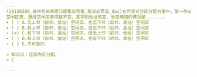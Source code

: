 ```yaml
---
(20150309_操作系统原理习题集及答案_笔试必需品_doc)在可变式分区分配方案中，某一作业完成后，系统收回其主存空间，并与相邻空闲区合并，为此需修改
空闲区表，造成空闲区表项数不变、某项的始址改变、长度增加的情况是﹎﹎﹎﹎。
- ( ) A.无上邻（前邻、低址）空闲区，也无下邻（后邻、高址）空闲区 
- ( ) B.有上邻（前邻、低址）空闲区，但无下邻（后邻、高址）空闲区
- (x) C.有下邻（后邻、高址）空闲区，但无上邻（前邻、低址）空闲区 
- ( ) D.有上邻（前邻、低址）空闲区，也有下邻（后邻、高址）空闲区 
- ( ) E.不可能的

> 知识点：连续内存分配。
> C

---
```

